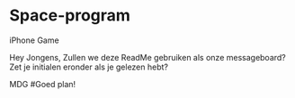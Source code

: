 Space-program
=============

iPhone Game


Hey Jongens, Zullen we deze ReadMe gebruiken als onze messageboard?
Zet je initialen eronder als je gelezen hebt?

MDG #Goed plan!
